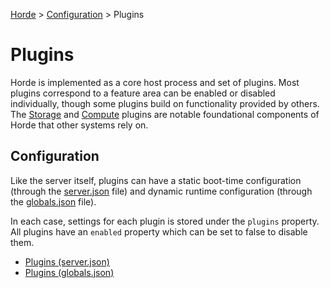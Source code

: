 [Horde](../../README.md) > [Configuration](../Config.md) > Plugins

# Plugins

Horde is implemented as a core host process and set of plugins. Most
plugins correspond to a feature area can be enabled or disabled
individually, though some plugins build on functionality provided by
others. The [Storage](../Config.md#storage) and
[Compute](../Config.md#compute) plugins are notable foundational components
of Horde that other systems rely on.

## Configuration

Like the server itself, plugins can have a static boot-time configuration
(through the [server.json](../Deployment/ServerSettings.md) file) and dynamic
runtime configuration (through the [globals.json](Orientation.md) file).

In each case, settings for each plugin is stored under the `plugins`
property. All plugins have an `enabled` property which can be set to false
to disable them.

* [Plugins (server.json)](../Deployment/ServerSettings.md#serverpluginsconfig)
* [Plugins (globals.json)](Schema/Globals.md#globalpluginsconfig)
